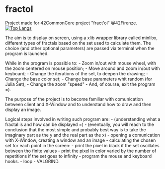 # fractol
Project made for 42CommonCore project "fract'ol" @42Firenze.
[![Top Langs](https://github-readme-stats-git-masterrstaa-rickstaa.vercel.app/api/top-langs/?username=anuraghazra)](https://github.com/Tarrapunchia/fractol)

The aim is to display on screen, using a xlib wrapper library called minlibx, different types of fractals based on the set used to calculate them.
The choice (and other optional parameters) are passed via terminal when the program is launched.

While in the program is possible to:
	- Zoom in/out with mouse wheel, with the zoom centered on mouse position;
	- Move around and zoom in/out with keyboard;
	- Change the iterations of the set, to deepen the drawing;
	- Change the base color set;
	- Change base parameters whit random (for Julia Set);
	- Change the zoom "speed"
	- And, of course, exit the program =).

The purpose of the project is to become familiar with comunication between client and X-Window and to understand how to draw and then display an image.

Logical steps involved in writing such program are:
	- (understanding what a fractal is and how can be displayed =)
	- (eventually, you will reach to the conclusion that the most simple and probably best
	   way is to take the imaginary part as the y and the real part as the x)
	- opening a comunication with X-Window, creating a window and an image
	- calculating the chosen set for each point in the screen:
		- print the pixel in black if the set oscillates between tho finite values
		- print the pixel in color varied by the number of repetitions if the set goes to infinity
	- program the mouse and keyboard hooks.
	- loop
	- VALGRIND.


